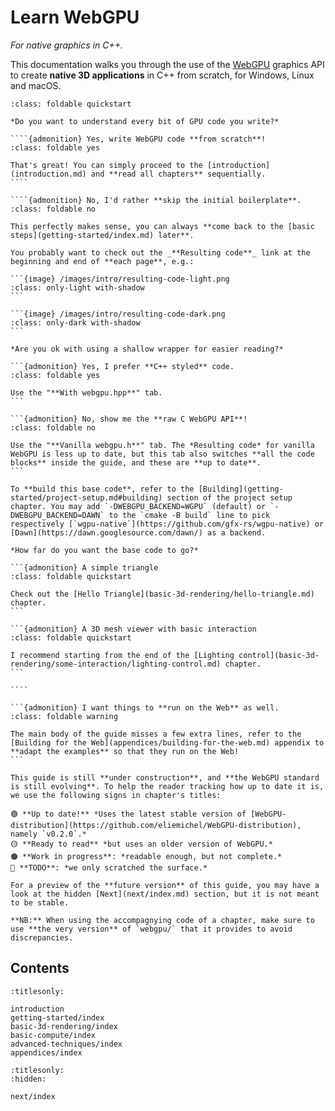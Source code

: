 Learn WebGPU
============

*For native graphics in C++.*

This documentation walks you through the use of the [WebGPU](https://www.w3.org/TR/webgpu) graphics API to create **native 3D applications** in C++ from scratch, for Windows, Linux and macOS.

`````{admonition} Quick Start! (Click Me)
:class: foldable quickstart

*Do you want to understand every bit of GPU code you write?*

````{admonition} Yes, write WebGPU code **from scratch**!
:class: foldable yes

That's great! You can simply proceed to the [introduction](introduction.md) and **read all chapters** sequentially.
````

````{admonition} No, I'd rather **skip the initial boilerplate**.
:class: foldable no

This perfectly makes sense, you can always **come back to the [basic steps](getting-started/index.md) later**.

You probably want to check out the _**Resulting code**_ link at the beginning and end of **each page**, e.g.:

```{image} /images/intro/resulting-code-light.png
:class: only-light with-shadow
```

```{image} /images/intro/resulting-code-dark.png
:class: only-dark with-shadow
```

*Are you ok with using a shallow wrapper for easier reading?*

```{admonition} Yes, I prefer **C++ styled** code.
:class: foldable yes

Use the "**With webgpu.hpp**" tab.
```

```{admonition} No, show me the **raw C WebGPU API**!
:class: foldable no

Use the "**Vanilla webgpu.h**" tab. The *Resulting code* for vanilla WebGPU is less up to date, but this tab also switches **all the code blocks** inside the guide, and these are **up to date**.
```

To **build this base code**, refer to the [Building](getting-started/project-setup.md#building) section of the project setup chapter. You may add `-DWEBGPU_BACKEND=WGPU` (default) or `-DWEBGPU_BACKEND=DAWN` to the `cmake -B build` line to pick respectively [`wgpu-native`](https://github.com/gfx-rs/wgpu-native) or [Dawn](https://dawn.googlesource.com/dawn/) as a backend.

*How far do you want the base code to go?*

```{admonition} A simple triangle
:class: foldable quickstart

Check out the [Hello Triangle](basic-3d-rendering/hello-triangle.md) chapter.
```

```{admonition} A 3D mesh viewer with basic interaction
:class: foldable quickstart

I recommend starting from the end of the [Lighting control](basic-3d-rendering/some-interaction/lighting-control.md) chapter.
```

````

```{admonition} I want things to **run on the Web** as well.
:class: foldable warning

The main body of the guide misses a few extra lines, refer to the [Building for the Web](appendices/building-for-the-web.md) appendix to **adapt the examples** so that they run on the Web!
```

`````

```{admonition}  🚧 Work in progress
This guide is still **under construction**, and **the WebGPU standard is still evolving**. To help the reader tracking how up to date it is, we use the following signs in chapter's titles:

🟢 **Up to date!** *Uses the latest stable version of [WebGPU-distribution](https://github.com/eliemichel/WebGPU-distribution), namely `v0.2.0`.*  
🟡 **Ready to read** *but uses an older version of WebGPU.*  
🟠 **Work in progress**: *readable enough, but not complete.*  
🔴 **TODO**: *we only scratched the surface.*  

For a preview of the **future version** of this guide, you may have a look at the hidden [Next](next/index.md) section, but it is not meant to be stable.

**NB:** When using the accompagnying code of a chapter, make sure to use **the very version** of `webgpu/` that it provides to avoid discrepancies.
```

Contents
--------

```{toctree}
:titlesonly:

introduction
getting-started/index
basic-3d-rendering/index
basic-compute/index
advanced-techniques/index
appendices/index
```

```{toctree}
:titlesonly:
:hidden:

next/index
```
